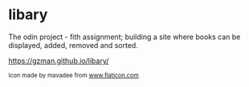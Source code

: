 # libary
The odin project - fith assignment; building a site where books can be displayed, added, removed and sorted.

https://gzman.github.io/libary/

<sub>Icon made by mavadee from www.flaticon.com</sub>

